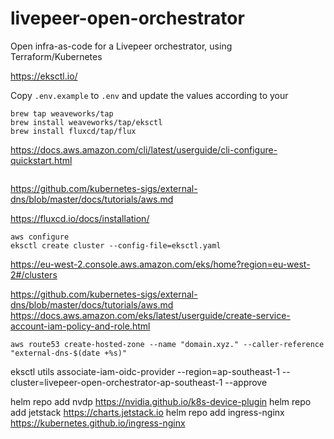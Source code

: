 # livepeer-open-orchestrator

Open infra-as-code for a Livepeer orchestrator, using Terraform/Kubernetes



https://eksctl.io/

Copy `.env.example` to `.env` and update the values according to your 


```
brew tap weaveworks/tap
brew install weaveworks/tap/eksctl
brew install fluxcd/tap/flux
```

https://docs.aws.amazon.com/cli/latest/userguide/cli-configure-quickstart.html

```

```

https://github.com/kubernetes-sigs/external-dns/blob/master/docs/tutorials/aws.md

https://fluxcd.io/docs/installation/



```
aws configure
eksctl create cluster --config-file=eksctl.yaml
```

https://eu-west-2.console.aws.amazon.com/eks/home?region=eu-west-2#/clusters


https://github.com/kubernetes-sigs/external-dns/blob/master/docs/tutorials/aws.md
https://docs.aws.amazon.com/eks/latest/userguide/create-service-account-iam-policy-and-role.html

```
aws route53 create-hosted-zone --name "domain.xyz." --caller-reference "external-dns-$(date +%s)"
```


eksctl utils associate-iam-oidc-provider --region=ap-southeast-1 --cluster=livepeer-open-orchestrator-ap-southeast-1 --approve


helm repo add nvdp https://nvidia.github.io/k8s-device-plugin
helm repo add jetstack https://charts.jetstack.io
helm repo add ingress-nginx https://kubernetes.github.io/ingress-nginx 
